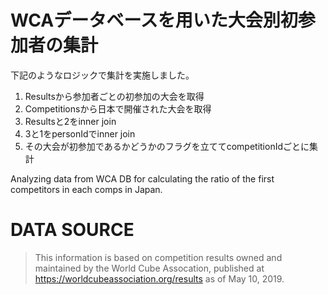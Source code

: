 # WCAデータベースを用いた大会別初参加者の集計

下記のようなロジックで集計を実施しました。

1. Resultsから参加者ごとの初参加の大会を取得
2. Competitionsから日本で開催された大会を取得
3. Resultsと2をinner join
4. 3と1をpersonIdでinner join
5. その大会が初参加であるかどうかのフラグを立ててcompetitionIdごとに集計

Analyzing data from WCA DB for calculating the ratio of the first competitors in each comps in Japan.

# DATA SOURCE
> This information is based on competition results owned and maintained by the
> World Cube Assocation, published at https://worldcubeassociation.org/results
> as of May 10, 2019.
